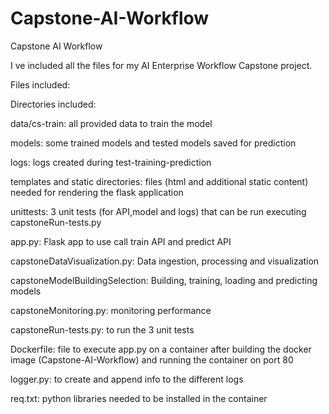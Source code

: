 # Capstone-AI-Workflow
Capstone AI Workflow

I ve included all the files for my AI Enterprise Workflow Capstone project.

Files included:

Directories included:

data/cs-train: all provided data to train the model

models: some trained models and tested models saved for prediction

logs: logs created during test-training-prediction

templates and static directories: files (html and additional static content) needed for rendering the flask application

unittests: 3 unit tests (for API,model and logs) that can be run executing capstoneRun-tests.py

app.py: Flask app to use call train API and predict API 

capstoneDataVisualization.py: Data ingestion, processing and visualization

capstoneModelBuildingSelection: Building, training, loading and predicting models

capstoneMonitoring.py: monitoring performance

capstoneRun-tests.py: to run the 3 unit tests

Dockerfile: file to execute app.py on a container after building the docker image (Capstone-AI-Workflow) and running the container on port 80

logger.py: to create and append info to the different logs

req.txt: python libraries needed to be installed in the container 
